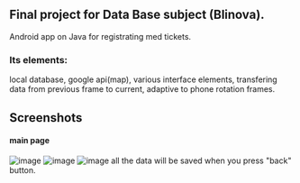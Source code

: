 ## Final project for Data Base subject (Blinova). 
Android app on Java for registrating med tickets. 
### Its elements: 
local database, google api(map), various interface elements, transfering data from previous frame to current, adaptive to phone rotation frames.
## Screenshots
#### main page
![image](https://user-images.githubusercontent.com/53793144/188259873-042cc050-31ea-40b1-8ded-b722322dc20d.png)
![image](https://user-images.githubusercontent.com/53793144/188259874-ce57a3de-c09e-4420-81f0-ea44707c2644.png)
![image](https://user-images.githubusercontent.com/53793144/188259927-49ea1c25-0c01-4897-a273-e21e6a36b929.png)
all the data will be saved when you press "back" button.
